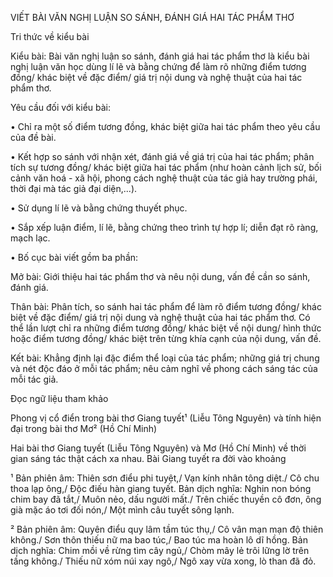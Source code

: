 VIẾT BÀI VĂN NGHỊ LUẬN SO SÁNH, ĐÁNH GIÁ HAI TÁC PHẨM THƠ

Tri thức về kiểu bài

Kiểu bài: Bài văn nghị luận so sánh, đánh giá hai tác phẩm thơ là kiểu bài nghị luận văn học dùng lí lẽ và bằng chứng để làm rõ những điểm tương đồng/ khác biệt về đặc điểm/ giá trị nội dung và nghệ thuật của hai tác phẩm thơ.

Yêu cầu đối với kiểu bài:

• Chỉ ra một số điểm tương đồng, khác biệt giữa hai tác phẩm theo yêu cầu của đề bài.

• Kết hợp so sánh với nhận xét, đánh giá về giá trị của hai tác phẩm; phân tích sự tương đồng/ khác biệt giữa hai tác phẩm (như hoàn cảnh lịch sử, bối cảnh văn hoá - xã hội, phong cách nghệ thuật của tác giả hay trường phái, thời đại mà tác giả đại diện,...).

• Sử dụng lí lẽ và bằng chứng thuyết phục.

• Sắp xếp luận điểm, lí lẽ, bằng chứng theo trình tự hợp lí; diễn đạt rõ ràng, mạch lạc.

• Bố cục bài viết gồm ba phần:

Mở bài: Giới thiệu hai tác phẩm thơ và nêu nội dung, vấn đề cần so sánh, đánh giá.

Thân bài: Phân tích, so sánh hai tác phẩm để làm rõ điểm tương đồng/ khác biệt về đặc điểm/ giá trị nội dung và nghệ thuật của hai tác phẩm thơ. Có thể lần lượt chỉ ra những điểm tương đồng/ khác biệt về nội dung/ hình thức hoặc điểm tương đồng/ khác biệt trên từng khía cạnh của nội dung, vấn đề.

Kết bài: Khẳng định lại đặc điểm thể loại của tác phẩm; những giá trị chung và nét độc đáo ở mỗi tác phẩm; nêu cảm nghĩ về phong cách sáng tác của mỗi tác giả.

Đọc ngữ liệu tham khảo

Phong vị cổ điển trong bài thơ Giang tuyết¹ (Liễu Tông Nguyên) và tính hiện đại trong bài thơ Mơ² (Hồ Chí Minh)

Hai bài thơ Giang tuyết (Liễu Tông Nguyên) và Mơ (Hồ Chí Minh) về thời gian sáng tác thật cách xa nhau. Bài Giang tuyết ra đời vào khoảng

¹ Bản phiên âm: Thiên sơn điểu phi tuyệt,/ Vạn kính nhân tông diệt./ Cô chu thoa lạp ông,/ Độc điếu hàn giang tuyết.
Bản dịch nghĩa: Nghin non bóng chim bay đã tắt,/ Muôn nẻo, dấu người mất./ Trên chiếc thuyền cô đơn, ông già mặc áo tơi đối nón,/ Một mình câu tuyết sông lạnh.

² Bản phiên âm: Quyên điểu quy lâm tầm túc thụ,/ Cô vân mạn mạn độ thiên không./ Sơn thôn thiếu nữ ma bao túc,/ Bao túc ma hoàn lô dĩ hồng.
Bản dịch nghĩa: Chim mồi về rừng tìm cây ngủ,/ Chòm mây lẻ trôi lững lờ trên tầng không./ Thiếu nữ xóm núi xay ngô,/ Ngô xay vừa xong, lò than đã đỏ.